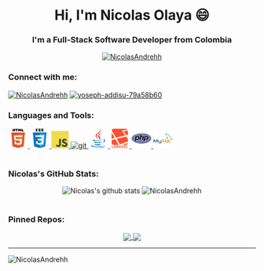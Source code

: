 <h1 align="center">Hi, I'm Nicolas Olaya 😄</h1>
<h3 align="center">I'm a Full-Stack Software Developer from Colombia</h3>

<p align="center"> <a href="https://github.com/ryo-ma/github-profile-trophy"><img src="https://github-profile-trophy.vercel.app/?username=NicolasAndrehh&no-bg=true&no-frame=true&margin-w=25" alt="NicolasAndrehh" /></a> </p>

<h3 align="left">Connect with me:</h3>
<p align="left">
<a href="https://twitter.com/nicolasolaya22" target="blank"><img align="center" src="https://raw.githubusercontent.com/rahuldkjain/github-profile-readme-generator/master/src/images/icons/Social/twitter.svg" alt="NicolasAndrehh" height="30" width="40" /></a>
<a href="https://www.linkedin.com/in/nicolas-andres-olaya-gamba-3b032b248" target="blank"><img align="center" src="https://raw.githubusercontent.com/rahuldkjain/github-profile-readme-generator/master/src/images/icons/Social/linked-in-alt.svg" alt="yoseph-addisu-79a58b60" height="30" width="40" /></a>
</p>

<h3 align="left">Languages and Tools:</h3>
<p align="left"> 
<a href="https://www.w3.org/html/" target="_blank" rel="noreferrer"> <img src="https://raw.githubusercontent.com/devicons/devicon/master/icons/html5/html5-original-wordmark.svg" alt="html5" width="40" height="40"/> </a> 
<a href="https://www.w3schools.com/css/" target="_blank" rel="noreferrer"> <img src="https://raw.githubusercontent.com/devicons/devicon/master/icons/css3/css3-original-wordmark.svg" alt="css3" width="40" height="40"/> </a>
<a href="https://www.w3schools.com/css/" target="_blank" rel="noreferrer"> <img src="https://raw.githubusercontent.com/github/explore/80688e429a7d4ef2fca1e82350fe8e3517d3494d/topics/javascript/javascript.png" alt="javascript" width="35" height="35"/> </a>
<a href="https://git-scm.com/" target="_blank" rel="noreferrer"> <img src="https://www.vectorlogo.zone/logos/git-scm/git-scm-icon.svg" alt="git" width="40" height="40"/> </a> 
<a href="https://www.java.com" target="_blank" rel="noreferrer"> <img src="https://raw.githubusercontent.com/devicons/devicon/master/icons/java/java-original.svg" alt="java" width="40" height="40"/> </a> 
<a href="https://laravel.com/" target="_blank" rel="noreferrer"> <img src="https://raw.githubusercontent.com/devicons/devicon/master/icons/laravel/laravel-plain-wordmark.svg" alt="laravel" width="40" height="40"/> </a>
<a href="https://www.php.net" target="_blank" rel="noreferrer"> <img src="https://raw.githubusercontent.com/devicons/devicon/master/icons/php/php-original.svg" alt="php" width="40" height="40"/> </a>
<a href="https://www.mysql.com/" target="_blank" rel="noreferrer"> <img src="https://raw.githubusercontent.com/devicons/devicon/master/icons/mysql/mysql-original-wordmark.svg" alt="mysql" width="40" height="40"/> </a> 


# <h3 align="left">Nicolas's GitHub Stats:</h3>
<p align="center">
  <img align="" src="https://github-readme-stats.vercel.app/api?username=NicolasAndrehh&show_icons=true&include_all_commits=true&card_width=400&line_height=33px&theme=radical" alt="Nicolas's github stats"/>
  <img align="" src="https://github-readme-stats.vercel.app/api/top-langs?username=NicolasAndrehh&show_icons=true&locale=en&card_width=400&theme=radical" alt="NicolasAndrehh" />
</p>

# <h3 align="left">Pinned Repos:</h3>
<p align="center">
<a href="https://github.com/NicolasAndrehh/Nicolas-Olaya-Portfolio">
  <img align="center" src="https://github-readme-stats.vercel.app/api/pin/?username=NicolasAndrehh&repo=Nicolas-Olaya-Portfolio&theme=radical" />
</a>
<a href="https://github.com/NicolasAndrehh/First-Capstone-Project">
  <img align="center" src="https://github-readme-stats.vercel.app/api/pin/?username=NicolasAndrehh&repo=First-Capstone-Project&theme=radical" />
</a>
</p>

<hr>
<p align="left"> <img src="https://komarev.com/ghpvc/?username=NicolasAndrehh&label=Profile%20views&color=0e75b6&style=flat" alt="NicolasAndrehh" /> </p>
